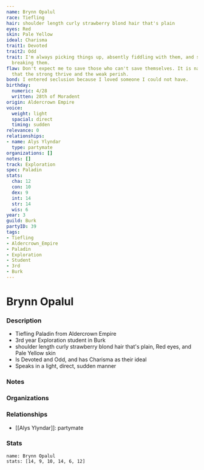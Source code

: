 ```yaml
---
name: Brynn Opalul
race: Tiefling
hair: shoulder length curly strawberry blond hair that's plain
eyes: Red
skin: Pale Yellow
ideal: Charisma
trait1: Devoted
trait2: Odd
trait: I'm always picking things up, absently fiddling with them, and sometimes accidentally
  breaking them.
flaw: Don't expect me to save those who can't save themselves. It is nature's way
  that the strong thrive and the weak perish.
bond: I entered seclusion because I loved someone I could not have.
birthday:
  numeric: 4/28
  written: 28th of Moradent
origin: Aldercrown Empire
voice:
  weight: light
  spacial: direct
  timing: sudden
relevance: 0
relationships:
- name: Alys Ylyndar
  type: partymate
organizations: []
notes: []
track: Exploration
spec: Paladin
stats:
  cha: 12
  con: 10
  dex: 9
  int: 14
  str: 14
  wis: 6
year: 3
guild: Burk
partyID: 39
tags:
- Tiefling
- Aldercrown_Empire
- Paladin
- Exploration
- Student
- 3rd
- Burk
---
```

# Brynn Opalul
### Description
- Tiefling Paladin from Aldercrown Empire
- 3rd year Exploration student in Burk
- shoulder length curly strawberry blond hair that's plain, Red eyes, and Pale Yellow skin
- Is Devoted and Odd, and has Charisma as their ideal
- Speaks in a light, direct, sudden manner

### Notes

### Organizations

### Relationships
- [[Alys Ylyndar]]: partymate

### Stats
```statblock
name: Brynn Opalul
stats: [14, 9, 10, 14, 6, 12]
```